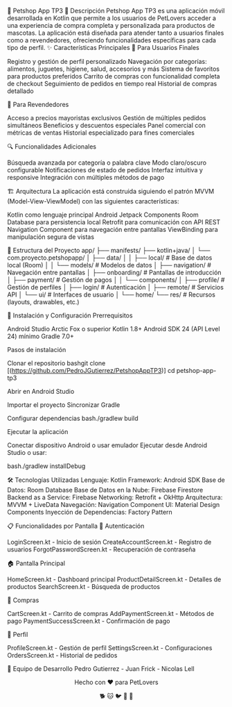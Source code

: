 🐾 Petshop App TP3
📱 Descripción
Petshop App TP3 es una aplicación móvil desarrollada en Kotlin que permite a los usuarios de PetLovers acceder a una experiencia de compra completa y personalizada para productos de mascotas. La aplicación está diseñada para atender tanto a usuarios finales como a revendedores, ofreciendo funcionalidades específicas para cada tipo de perfil.
✨ Características Principales
👤 Para Usuarios Finales

Registro y gestión de perfil personalizado
Navegación por categorías: alimentos, juguetes, higiene, salud, accesorios y más
Sistema de favoritos para productos preferidos
Carrito de compras con funcionalidad completa de checkout
Seguimiento de pedidos en tiempo real
Historial de compras detallado

🏪 Para Revendedores

Acceso a precios mayoristas exclusivos
Gestión de múltiples pedidos simultáneos
Beneficios y descuentos especiales
Panel comercial con métricas de ventas
Historial especializado para fines comerciales

🔍 Funcionalidades Adicionales

Búsqueda avanzada por categoría o palabra clave
Modo claro/oscuro configurable
Notificaciones de estado de pedidos
Interfaz intuitiva y responsive
Integración con múltiples métodos de pago

🏗️ Arquitectura
La aplicación está construida siguiendo el patrón MVVM (Model-View-ViewModel) con las siguientes características:

Kotlin como lenguaje principal
Android Jetpack Components
Room Database para persistencia local
Retrofit para comunicación con API REST
Navigation Component para navegación entre pantallas
ViewBinding para manipulación segura de vistas

📁 Estructura del Proyecto
app/
├── manifests/
├── kotlin+java/
│   └── com.proyecto.petshopapp/
│       ├── data/
│       │   ├── local/          # Base de datos local (Room)
│       │   └── models/         # Modelos de datos
│       ├── navigation/         # Navegación entre pantallas
│       ├── onboarding/         # Pantallas de introducción
│       ├── payment/            # Gestión de pagos
│       │   └── components/
│       ├── profile/            # Gestión de perfiles
│       ├── login/              # Autenticación
│       ├── remote/             # Servicios API
│       └── ui/                 # Interfaces de usuario
│           └── home/
└── res/                        # Recursos (layouts, drawables, etc.)



🚀 Instalación y Configuración
Prerrequisitos

Android Studio Arctic Fox o superior
Kotlin 1.8+
Android SDK 24 (API Level 24) mínimo
Gradle 7.0+

Pasos de instalación

Clonar el repositorio
bashgit clone [(https://github.com/PedroJGutierrez/PetshopAppTP3)]
cd petshop-app-tp3

Abrir en Android Studio

Importar el proyecto
Sincronizar Gradle


Configurar dependencias
bash./gradlew build

Ejecutar la aplicación

Conectar dispositivo Android o usar emulador
Ejecutar desde Android Studio o usar:

bash./gradlew installDebug


🛠️ Tecnologías Utilizadas
Lenguaje: Kotlin
Framework: Android SDK
Base de Datos: Room Database
Base de Datos en la Nube: Firebase Firestore
Backend as a Service: Firebase
Networking: Retrofit + OkHttp
Arquitectura: MVVM + LiveData
Navegación: Navigation Component
UI: Material Design Components
Inyección de Dependencias: Factory Pattern

📋 Funcionalidades por Pantalla
🔐 Autenticación

LoginScreen.kt - Inicio de sesión
CreateAccountScreen.kt - Registro de usuarios
ForgotPasswordScreen.kt - Recuperación de contraseña

🏠 Pantalla Principal

HomeScreen.kt - Dashboard principal
ProductDetailScreen.kt - Detalles de productos
SearchScreen.kt - Búsqueda de productos

🛒 Compras

CartScreen.kt - Carrito de compras
AddPaymentScreen.kt - Métodos de pago
PaymentSuccessScreen.kt - Confirmación de pago

👤 Perfil

ProfileScreen.kt - Gestión de perfil
SettingsScreen.kt - Configuraciones
OrdersScreen.kt - Historial de pedidos

👥 Equipo de Desarrollo
Pedro Gutierrez - Juan Frick - Nicolas Lell


<div align="center">
  <p>Hecho con ❤️ para PetLovers</p>
  <p>🐕 🐱 🐦 🐠 🐹</p>
</div>
